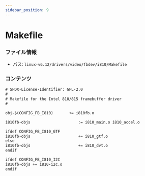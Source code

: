 ```yaml
---
sidebar_position: 9
---
```

# Makefile

### ファイル情報

- パス: `linux-v6.12/drivers/video/fbdev/i810/Makefile`

### コンテンツ

```txt
# SPDX-License-Identifier: GPL-2.0
#
# Makefile for the Intel 810/815 framebuffer driver
#

obj-$(CONFIG_FB_I810)		+= i810fb.o

i810fb-objs                     := i810_main.o i810_accel.o

ifdef CONFIG_FB_I810_GTF
i810fb-objs                     += i810_gtf.o
else
i810fb-objs                     += i810_dvt.o
endif

ifdef CONFIG_FB_I810_I2C
i810fb-objs += i810-i2c.o
endif

```
